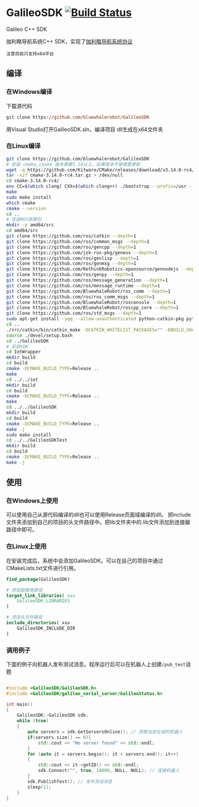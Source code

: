 # GalileoSDK [![Build Status](https://travis-ci.org/BluewhaleRobot/GalileoSDK.svg)](https://travis-ci.org/BluewhaleRobot/GalileoSDK)

Galileo C++ SDK

伽利略导航系统C++ SDK，实现了[伽利略导航系统协议](https://doc.bwbot.org/en/books-online/galileo-proto/)

`注意目前只支持x64平台`

## 编译

### 在Windows编译

下载源代码

```ps
git clone https://github.com/bluewhalerobot/GalileoSDK
```

用Visual Studio打开GalileoSDK.sln，编译项目
dll生成在x64文件夹

### 在Linux编译

```bash
git clone https://github.com/bluewhalerobot/GalileoSDK
# 安装 cmake,cmake 版本需要3.14以上，如果版本不够需要更新
wget -q https://github.com/Kitware/CMake/releases/download/v3.14.0-rc4/cmake-3.14.0-rc4.tar.gz
tar -xzf cmake-3.14.0-rc4.tar.gz > /dev/null
cd cmake-3.14.0-rc4/
env CC=$(which clang) CXX=$(which clang++) ./bootstrap --prefix=/usr --parallel=4
make
sudo make install
which cmake
cmake --version
cd ..
# 安装ROS依赖包
mkdir -p amd64/src
cd amd64/src
git clone https://github.com/ros/catkin --depth=1
git clone https://github.com/ros/common_msgs --depth=1
git clone https://github.com/ros/gencpp --depth=1
git clone https://github.com/jsk-ros-pkg/geneus --depth=1
git clone https://github.com/ros/genlisp --depth=1
git clone https://github.com/ros/genmsg --depth=1
git clone https://github.com/RethinkRobotics-opensource/gennodejs --depth=1
git clone https://github.com/ros/genpy --depth=1
git clone https://github.com/ros/message_generation --depth=1
git clone https://github.com/ros/message_runtime --depth=1
git clone https://github.com/BluewhaleRobot/ros_comm --depth=1
git clone https://github.com/ros/ros_comm_msgs --depth=1
git clone https://github.com/BluewhaleRobot/rosconsole --depth=1
git clone https://github.com/BluewhaleRobot/roscpp_core --depth=1
git clone https://github.com/ros/std_msgs --depth=1
sudo apt-get install -yqq --allow-unauthenticated python-catkin-pkg python-catkin-tools > /dev/null
cd ..
./src/catkin/bin/catkin_make -DCATKIN_WHITELIST_PACKAGES="" -DBUILD_SHARED_LIBS=OFF -DBoost_USE_STATIC_LIBS=ON -DBoost_LIB_PREFIX=lib -DCATKIN_ENABLE_TESTING=OFF -DCMAKE_BUILD_TYPE=Release
source ./devel/setup.bash
cd ../GalileoSDK
# 安装SDK
cd IotWrapper
mkdir build
cd build
cmake -DCMAKE_BUILD_TYPE=Release ..
make
cd ../../iot
mkdir build
cd build
cmake -DCMAKE_BUILD_TYPE=Release ..
make
cd ../../GalileoSDK
mkdir build
cd build
cmake -DCMAKE_BUILD_TYPE=Release ..
make -j
sudo make install
cd ../../GalileoSDKTest
mkdir build
cd build
cmake -DCMAKE_BUILD_TYPE=Release ..
make -j
```

## 使用

### 在Windows上使用

可以使用自己从源代码编译的dll也可以使用Release页面域编译的dll。
把include文件夹添加到自己的项目的头文件路径中。把lib文件夹中的.lib文件添加到连接器路径中即可。

### 在Linux上使用

在安装完成后，系统中会添加GalileoSDK。可以在自己的项目中通过CMakeLists.txt文件进行引用。

```cmake
find_package(GalileoSDK)

# 添加链接库路径
target_link_libraries( xxx
    GalileoSDK_LIBRARIES
)

# 添加头文件路径
include_directories( xxx
    GalileoSDK_INCLUDE_DIR
)
```

### 调用例子

下面的例子向机器人发布测试消息。程序运行后可以在机器人上创建`/pub_test`话题

```cpp

#include <GalileoSDK/GalileoSDK.h>
#include <GalileoSDK/galileo_serial_server/GalileoStatus.h>

int main()
{
    GalileoSDK::GalileoSDK sdk;
    while (true)
    {
        auto servers = sdk.GetServersOnline(); // 获取当前在线的机器人
        if(servers.size() == 0){
            std::cout << "No server found" << std::endl;
        }
        for (auto it = servers.begin(); it < servers.end(); it++)
        {
            std::cout << it->getID() << std::endl;
            sdk.Connect("", true, 10000, NULL, NULL); // 连接机器人
        }
        sdk.PublishTest(); // 发布测试消息
        sleep(1);
    }
}

```
